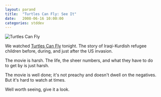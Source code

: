```yaml
---
layout: parand
title:  "Turtles Can Fly: See It"
date:   2008-06-16 10:00:00
categories: stddev
---
```

![Turtles Can Fly](/web/20101222043423im_/http://ia.media-imdb.com/images/M/MV5BMTI5NDM2NzcwOF5BMl5BanBnXkFtZTcwNTI2MDgyMQ@@._V1._SX194_SY288_.jpg)

We watched [Turtles Can Fly](/web/20101222043423/http://www.imdb.com/title/tt0424227/) tonight. The story of Iraqi-Kurdish refugee children before, during, and just after the US invasion.

The movie is harsh. The life, the sheer numbers, and what they have to do to get by is just harsh.

The movie is well done; it's not preachy and doesn't dwell on the negatives. But it's hard to watch at times.

Well worth seeing, give it a look.
